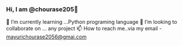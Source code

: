 ### Hi, I am @chourase205👋
🌱 I’m currently learning ...Python programing language
💞️ I’m looking to collaborate on ... any project
📫 How to reach me..via my email - mayurichourase2056@gmai.com


<!--
**chourase205/chourase205** is a ✨ _special_ ✨ repository because its `README.md` (this file) appears on your GitHub profile.

Here are some ideas to get you started:

- 🔭 I’m currently working on ...
- 🌱 I’m currently learning ...Python programing language
- 💞️ I’m looking to collaborate on ... any project
- 🤔 I’m looking for help with.. 
- 💬 Ask me about ...
- 📫 How to reach me..via my email - mayurichourase2056@gmai.com
- 😄 Pronouns: ...
- ⚡ Fun fact: ...
-->
